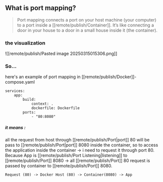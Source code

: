 ## What is port mapping?
> Port mapping connects a port on your host machine (your computer) to a port inside a [[remote/publish/Container]]. It’s like connecting a door in your house to a door in a small house inside it (the container).

### the visualization
![[remote/publish/Pasted image 20250315015306.png]]
### So...
here's an example of port mapping in [[remote/publish/Docker]]-compose.yaml
```
services:
	app:
		build:
			context: .
			dockerfile: Dockerfile
		ports:
			- "80:8080"
```
##### it means :
all the request from host through [[remote/publish/Port|port]] 80 will be pass to [[remote/publish/Port|port]] 8080 inside the container, so to access the application inside the container -> i need to request it through port 80.
Because App is [[remote/publish/Port Listening|listening]] to [[remote/publish/Port]]  8080 ->  all [[remote/publish/Port]] 80 request is passed by container to [[remote/publish/Port]] 8080.  

	Request (80) -> Docker Host (80) -> Container(8080) -> App